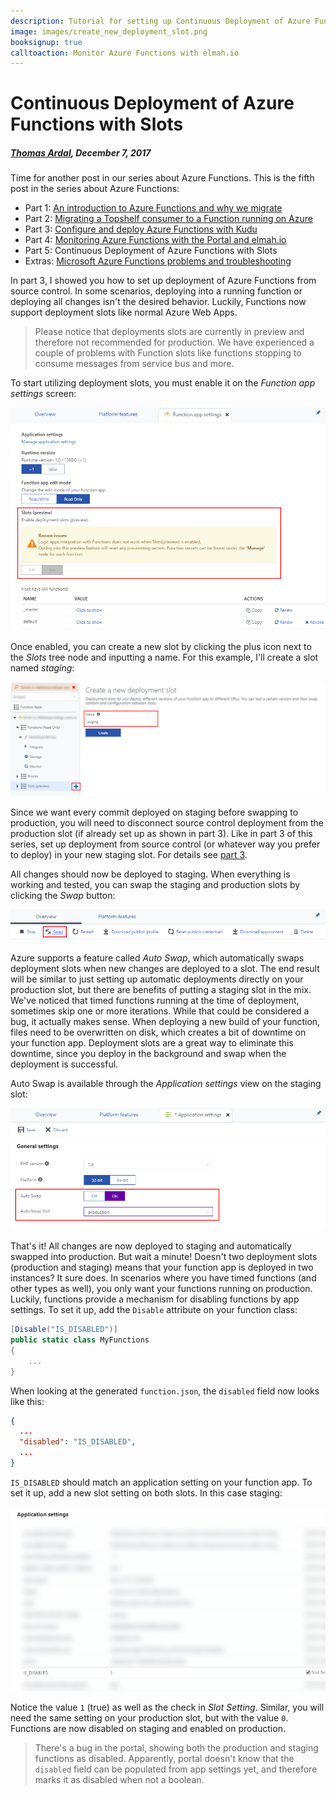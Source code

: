```yaml
---
description: Tutorial for setting up Continuous Deployment of Azure Functions using deployment slots and auto swapping features on Microsoft Azure.
image: images/create_new_deployment_slot.png
booksignup: true
calltoaction: Monitor Azure Functions with elmah.io
---
```


# Continuous Deployment of Azure Functions with Slots

##### [Thomas Ardal](http://elmah.io/about/), December 7, 2017

Time for another post in our series about Azure Functions. This is the fifth post in the series about Azure Functions:

- Part 1: [An introduction to Azure Functions and why we migrate](https://blog.elmah.io/migrating-from-windows-services-to-azure-functions/)
- Part 2: [Migrating a Topshelf consumer to a Function running on Azure](https://blog.elmah.io/migrating-a-topshelf-consumer-to-a-function-running-on-azure/)
- Part 3: [Configure and deploy Azure Functions with Kudu](https://blog.elmah.io/configure-and-deploy-azure-functions-with-kudu/)
- Part 4: [Monitoring Azure Functions with the Portal and elmah.io](https://blog.elmah.io/monitoring-azure-functions-with-the-portal-and-elmah-io/)
- Part 5: Continuous Deployment of Azure Functions with Slots
- Extras: [Microsoft Azure Functions problems and troubleshooting](https://blog.elmah.io/microsoft-azure-functions-problems-and-troubleshooting/)

In part 3, I showed you how to set up deployment of Azure Functions from source control. In some scenarios, deploying into a running function or deploying all changes isn't the desired behavior. Luckily, Functions now support deployment slots like normal Azure Web Apps.

> Please notice that deployments slots are currently in preview and therefore not recommended for production. We have experienced a couple of problems with Function slots like functions stopping to consume messages from service bus and more.

To start utilizing deployment slots, you must enable it on the _Function app settings_ screen:

![Enable deployment slots](images/enable_deployment_slots.png)

Once enabled, you can create a new slot by clicking the plus icon next to the _Slots_ tree node and inputting a name. For this example, I'll create a slot named _staging_:

![Create new deployment slot](images/create_new_deployment_slot.png)

Since we want every commit deployed on staging before swapping to production, you will need to disconnect source control deployment from the production slot (if already set up as shown in part 3). Like in part 3 of this series, set up deployment from source control (or whatever way you prefer to deploy) in your new staging slot. For details see [part 3](https://blog.elmah.io/configure-and-deploy-azure-functions-with-kudu/).

All changes should now be deployed to staging. When everything is working and tested, you can swap the staging and production slots by clicking the _Swap_ button:

![Swap deployment slots](images/swap_delpoyment_slots.png)

Azure supports a feature called _Auto Swap_, which automatically swaps deployment slots when new changes are deployed to a slot. The end result will be similar to just setting up automatic deployments directly on your production slot, but there are benefits of putting a staging slot in the mix. We've noticed that timed functions running at the time of deployment, sometimes skip one or more iterations. While that could be considered a bug, it actually makes sense. When deploying a new build of your function, files need to be overwritten on disk, which creates a bit of downtime on your function app. Deployment slots are a great way to eliminate this downtime, since you deploy in the background and swap when the deployment is successful.

Auto Swap is available through the _Application settings_ view on the staging slot:

![Set up auto swap](images/set_up_auto_swap.png)

That's it! All changes are now deployed to staging and automatically swapped into production. But wait a minute! Doesn't two deployment slots (production and staging) means that your function app is deployed in two instances? It sure does. In scenarios where you have timed functions (and other types as well), you only want your functions running on production. Luckily, functions provide a mechanism for disabling functions by app settings. To set it up, add the `Disable` attribute on your function class:

```csharp
[Disable("IS_DISABLED")]
public static class MyFunctions
{
    ...
}
```

When looking at the generated `function.json`, the `disabled` field now looks like this:

```json
{
  ...
  "disabled": "IS_DISABLED",
  ...
}
```

`IS_DISABLED` should match an application setting on your function app. To set it up, add a new slot setting on both slots. In this case staging:

![Disable function on staging](images/disable_function_on_staging.png)

Notice the value `1` (true) as well as the check in _Slot Setting_. Similar, you will need the same setting on your production slot, but with the value `0`. Functions are now disabled on staging and enabled on production.

> There's a bug in the portal, showing both the production and staging functions as disabled. Apparently, portal doesn't know that the `disabled` field can be populated from app settings yet, and therefore marks it as disabled when not a boolean.